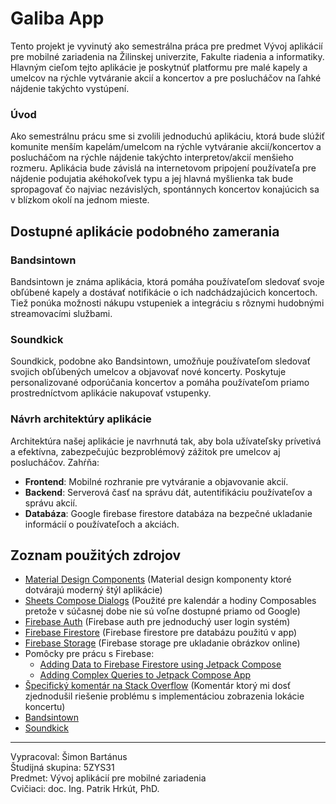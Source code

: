 # Galiba App

Tento projekt je vyvinutý ako semestrálna práca pre predmet Vývoj aplikácií pre mobilné zariadenia na Žilinskej univerzite, Fakulte riadenia a informatiky. Hlavným cieľom tejto aplikácie je poskytnúť platformu pre malé kapely a umelcov na rýchle vytváranie akcií a koncertov a pre poslucháčov na ľahké nájdenie takýchto vystúpení.

### Úvod

Ako semestrálnu prácu sme si zvolili jednoduchú aplikáciu, ktorá bude slúžiť komunite menším kapelám/umelcom na rýchle vytváranie akcií/koncertov a poslucháčom na rýchle nájdenie takýchto interpretov/akcií menšieho rozmeru. Aplikácia bude závislá na internetovom pripojení používateľa pre nájdenie podujatia akéhokoľvek typu a jej hlavná myšlienka tak bude spropagovať čo najviac nezávislých, spontánnych koncertov konajúcich sa v blízkom okolí na jednom mieste.

## Dostupné aplikácie podobného zamerania

### Bandsintown

Bandsintown je známa aplikácia, ktorá pomáha používateľom sledovať svoje obľúbené kapely a dostávať notifikácie o ich nadchádzajúcich koncertoch. Tiež ponúka možnosti nákupu vstupeniek a integráciu s rôznymi hudobnými streamovacími službami.

### Soundkick

Soundkick, podobne ako Bandsintown, umožňuje používateľom sledovať svojich obľúbených umelcov a objavovať nové koncerty. Poskytuje personalizované odporúčania koncertov a pomáha používateľom priamo prostredníctvom aplikácie nakupovať vstupenky.

### Návrh architektúry aplikácie

Architektúra našej aplikácie je navrhnutá tak, aby bola užívateľsky prívetivá a efektívna, zabezpečujúc bezproblémový zážitok pre umelcov aj poslucháčov. Zahŕňa:

- **Frontend**: Mobilné rozhranie pre vytváranie a objavovanie akcií.
- **Backend**: Serverová časť na správu dát, autentifikáciu používateľov a správu akcií.
- **Databáza**: Google firebase firestore databáza na bezpečné ukladanie informácií o používateľoch a akciách.

## Zoznam použitých zdrojov

- [Material Design Components](https://m3.material.io/components) (Material design komponenty ktoré dotvárajú moderný štýl aplikácie)
- [Sheets Compose Dialogs](https://github.com/maxkeppeler/sheets-compose-dialogs) (Použité pre kalendár a hodiny Composables pretože v súčasnej dobe nie sú voľne dostupné priamo od Google)
- [Firebase Auth](https://firebase.google.com/docs/auth) (Firebase auth pre jednoduchý user login systém)
- [Firebase Firestore](https://firebase.google.com/docs/firestore) (Firebase firestore pre databázu použitú v app)
- [Firebase Storage](https://firebase.google.com/docs/storage) (Firebase storage pre ukladanie obrázkov online)
- Pomôcky pre prácu s Firebase:
  - [Adding Data to Firebase Firestore using Jetpack Compose](https://www.geeksforgeeks.org/android-jetpack-compose-add-data-to-firebase-firestore/?ref=ml_lbp)
  - [Adding Complex Queries to Jetpack Compose App](https://firebase.blog/posts/2023/12/adding-complex-queries-to-jetpack-compose-app/)
- [Špecifický komentár na Stack Overflow](https://stackoverflow.com/a/6018141) (Komentár ktorý mi dosť zjednodušil riešenie problému s implementáciou zobrazenia lokácie koncertu)
- [Bandsintown](https://www.bandsintown.com)
- [Soundkick](https://www.soundkick.com)

---

Vypracoval: Šimon Bartánus  
Študijná skupina: 5ZYS31  
Predmet: Vývoj aplikácií pre mobilné zariadenia  
Cvičiaci: doc. Ing. Patrik Hrkút, PhD.

